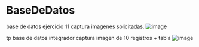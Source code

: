 # BaseDeDatos
base de datos
ejercicio 11 captura imagenes solicitadas.
![image](https://github.com/lopezrossialan/BaseDeDatos/assets/45899087/9aab6b4a-8981-44c1-b78c-8a8e620f6bea)


tp base de datos integrador 
captura imagen de 10 registros + tabla
![image](https://github.com/lopezrossialan/BaseDeDatos/assets/45899087/f782af52-df5e-4ccd-a8c2-f2f2950fb455)


